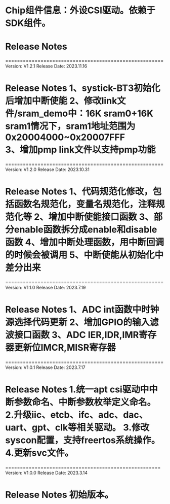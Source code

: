 # Chip组件信息：外设CSI驱动。依赖于SDK组件。

# Release Notes
======================================================
Version: V1.2.1
Release Date: 2023.11.16

Release Notes
1、systick-BT3初始化后增加中断使能
2、修改link文件/sram_demo中：16K sram0+16K sram1情况下，sram1地址范围为0x20004000~0x20007FFF  
3、增加pmp link文件以支持pmp功能
======================================================
======================================================
Version: V1.2.0
Release Date: 2023.10.31

Release Notes
1、代码规范化修改，包括函数名规范化，变量名规范化，注释规范化等
2、增加中断使能接口函数
3、部分enable函数拆分成enable和disable函数
4、增加中断处理函数，用中断回调的时候会被调用
5、中断使能从初始化中差分出来
======================================================
======================================================
Version: V1.1.0
Release Date: 2023.7.19

Release Notes
1、ADC int函数中时钟源选择代码更新
2、增加GPIO的输入滤波接口函数
3、ADC IER,IDR,IMR寄存器更新位IMCR,MISR寄存器
======================================================
======================================================
Version: V1.0.1
Release Date: 2023.7.17

Release Notes
1.统一apt csi驱动中中断参数命名、中断参数枚举定义命名。
2.升级iic、etcb、ifc、adc、dac、uart、gpt、clk等相关驱动。
3.修改syscon配置，支持freertos系统操作。
4.更新svc文件。
======================================================
=====================================================
Version: V1.0.0
Release Date: 2023.3.14

Release Notes
初始版本。
======================================================







